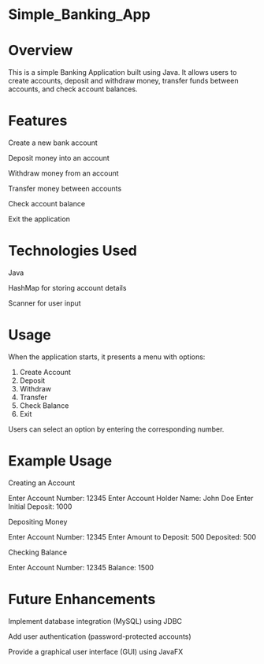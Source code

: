 # Simple_Banking_App

# Overview

This is a simple Banking Application built using Java. It allows users to create accounts, deposit and withdraw money, transfer funds between accounts, and check account balances.

# Features

Create a new bank account

Deposit money into an account

Withdraw money from an account

Transfer money between accounts

Check account balance

Exit the application

# Technologies Used

Java

HashMap for storing account details

Scanner for user input

# Usage

When the application starts, it presents a menu with options:

1. Create Account
2. Deposit
3. Withdraw
4. Transfer
5. Check Balance
6. Exit

Users can select an option by entering the corresponding number.

# Example Usage

Creating an Account

Enter Account Number: 12345
Enter Account Holder Name: John Doe
Enter Initial Deposit: 1000

Depositing Money

Enter Account Number: 12345
Enter Amount to Deposit: 500
Deposited: 500

Checking Balance

Enter Account Number: 12345
Balance: 1500

# Future Enhancements

Implement database integration (MySQL) using JDBC

Add user authentication (password-protected accounts)

Provide a graphical user interface (GUI) using JavaFX
